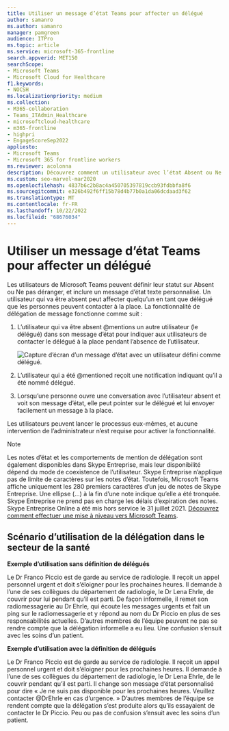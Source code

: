 ```yaml
---
title: Utiliser un message d’état Teams pour affecter un délégué
author: samanro
ms.author: samanro
manager: pamgreen
audience: ITPro
ms.topic: article
ms.service: microsoft-365-frontline
search.appverid: MET150
searchScope:
- Microsoft Teams
- Microsoft Cloud for Healthcare
f1.keywords:
- NOCSH
ms.localizationpriority: medium
ms.collection:
- M365-collaboration
- Teams_ITAdmin_Healthcare
- microsoftcloud-healthcare
- m365-frontline
- highpri
- EngageScoreSep2022
appliesto:
- Microsoft Teams
- Microsoft 365 for frontline workers
ms.reviewer: acolonna
description: Découvrez comment un utilisateur avec l’état Absent ou Ne pas déranger peut définir explicitement un autre utilisateur comme délégué dans son message d’état.
ms.custom: seo-marvel-mar2020
ms.openlocfilehash: 4837b6c2b8ac4a450705397819ccb93fdbbfa8f6
ms.sourcegitcommit: e326b492f6ff15b78d4b77b0a1da06dcdaad3f62
ms.translationtype: MT
ms.contentlocale: fr-FR
ms.lasthandoff: 10/22/2022
ms.locfileid: "68676034"
---
```

# <a name="use-a-teams-status-message-to-assign-a-delegate"></a>Utiliser un message d’état Teams pour affecter un délégué

Les utilisateurs de Microsoft Teams peuvent définir leur statut sur Absent ou Ne pas déranger, et inclure un message d’état texte personnalisé. Un utilisateur qui va être absent peut affecter quelqu’un en tant que délégué que les personnes peuvent contacter à la place. La fonctionnalité de délégation de message fonctionne comme suit :

1. L’utilisateur qui va être absent @mentions un autre utilisateur (le délégué) dans son message d’état pour indiquer aux utilisateurs de contacter le délégué à la place pendant l’absence de l’utilisateur.

    ![Capture d’écran d’un message d’état avec un utilisateur défini comme délégué.](media/message-delegation.png)

1. L’utilisateur qui a été @mentioned reçoit une notification indiquant qu’il a été nommé délégué.
1. Lorsqu’une personne ouvre une conversation avec l’utilisateur absent et voit son message d’état, elle peut pointer sur le délégué et lui envoyer facilement un message à la place.

Les utilisateurs peuvent lancer le processus eux-mêmes, et aucune intervention de l’administrateur n’est requise pour activer la fonctionnalité.

> [!NOTE]
> Les notes d’état et les comportements de mention de délégation sont également disponibles dans Skype Entreprise, mais leur disponibilité dépend du mode de coexistence de l’utilisateur. Skype Entreprise n’applique pas de limite de caractères sur les notes d’état. Toutefois, Microsoft Teams affiche uniquement les 280 premiers caractères d’un jeu de notes de Skype Entreprise. Une ellipse (...) à la fin d’une note indique qu’elle a été tronquée. Skype Entreprise ne prend pas en charge les délais d’expiration des notes. <br>Skype Entreprise Online a été mis hors service le 31 juillet 2021. [Découvrez comment effectuer une mise à niveau vers Microsoft Teams](/microsoftteams/upgrade-start-here).

## <a name="delegation-use-scenario-in-healthcare"></a>Scénario d’utilisation de la délégation dans le secteur de la santé

**Exemple d’utilisation sans définition de délégués**

Le Dr Franco Piccio est de garde au service de radiologie. Il reçoit un appel personnel urgent et doit s’éloigner pour les prochaines heures. Il demande à l’une de ses collègues du département de radiologie, le Dr Lena Ehrle, de couvrir pour lui pendant qu’il est parti. De façon informelle, il remet son radiomessagerie au Dr Ehrle, qui écoute les messages urgents et fait un ping sur le radiomessagerie et y répond au nom du Dr Piccio en plus de ses responsabilités actuelles. D’autres membres de l’équipe peuvent ne pas se rendre compte que la délégation informelle a eu lieu. Une confusion s’ensuit avec les soins d’un patient.

**Exemple d’utilisation avec la définition de délégués**

Le Dr Franco Piccio est de garde au service de radiologie. Il reçoit un appel personnel urgent et doit s’éloigner pour les prochaines heures. Il demande à l’une de ses collègues du département de radiologie, le Dr Lena Ehrle, de le couvrir pendant qu’il est parti. Il change son message d’état personnalisé pour dire « Je ne suis pas disponible pour les prochaines heures. Veuillez contacter @DrEhrle en cas d’urgence. »  D’autres membres de l’équipe se rendent compte que la délégation s’est produite alors qu’ils essayaient de contacter le Dr Piccio. Peu ou pas de confusion s’ensuit avec les soins d’un patient.
